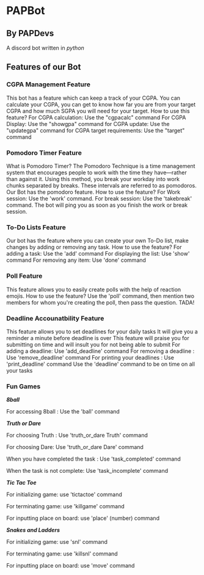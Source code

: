 # **PAPBot**
## **By PAPDevs**
A discord bot written in *python*
## **Features of our Bot**
### CGPA Management Feature
This bot has a feature which can keep a track of your CGPA. You can calculate your CGPA, you can get to know how far you are from your target CGPA and how much SGPA you will need for your target.
How to use this feature?
For CGPA calculation: Use the "cgpacalc" command
For CGPA Display: Use the "showgpa" command
for CGPA update: Use the "updategpa" command
for CGPA target requirements: Use the "target" command
### Pomodoro Timer Feature
What is Pomodoro Timer?
The Pomodoro Technique is a time management system that encourages people to work with the time they have—rather than against it. Using this method, you break your workday into work chunks separated by breaks. These intervals are referred to as pomodoros.
Our Bot has the pomodoro feature.
How to use the feature?
For Work session: Use the 'work' command.
For break session: Use the 'takebreak' command.
The bot will ping you as soon as you finish the work or break session. 
### To-Do Lists Feature
Our bot has the feature where you can create your own To-Do list, make changes by adding or removing any task.
How to use the feature?
For adding a task: Use the 'add' command
For displaying the list: Use 'show' command
For removing any item: Use 'done' command 
### Poll Feature
This feature allows you to easily create polls with the help of reaction emojis.
How to use the feature?
Use the 'poll' command, then mention two members for whom you're creating the poll, then pass the question.
TADA!
### Deadline Accounatbility Feature
This feature allows you to set deadlines for your daily tasks 
It will give you a reminder a minute before deadline is over 
This feature will praise you for submitting on time and will insult you for not being able to submit 
For adding a deadline: Use 'add_deadline' command
For removing a deadline : Use 'remove_deadline' command 
For printing your deadlines : Use 'print_deadline' command 
Use the 'deadline' command to be on time on all your tasks
### Fun Games
***8ball***

For accessing 8ball : Use the 'ball' command

***Truth or Dare***

For choosing Truth : Use 'truth_or_dare Truth' command

For choosing Dare: Use 'truth_or_dare Dare' command

When you have completed the task : Use 'task_completed' command

When the task is not complete: Use 'task_incomplete' command

***Tic Tac Toe*** 

For initializing game: use 'tictactoe' command

For terminating game: use 'killgame' command

For inputting place on board: use 'place' (number) command

***Snakes and Ladders***

For initializing game: use 'snl' command

For terminating game: use 'killsnl' command

For inputting place on board: use 'move' command



